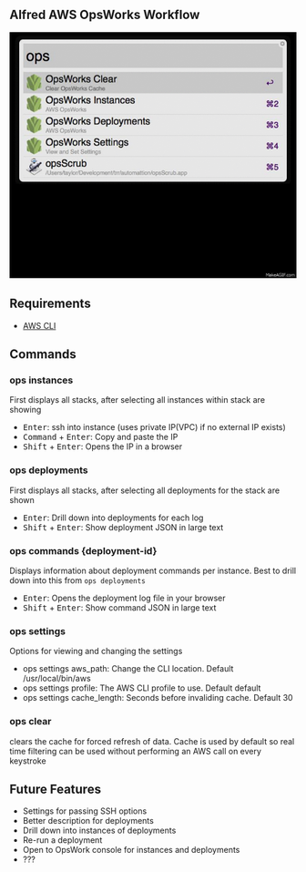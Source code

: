 Alfred AWS OpsWorks Workflow
----------------------------
![animation](screenshots/animation.gif)

## Requirements
- [AWS CLI](http://aws.amazon.com/cli/)

## Commands
### ops instances
First displays all stacks, after selecting all instances within stack are showing
- <kbd>Enter</kbd>: ssh into instance (uses private IP(VPC) if no external IP exists)
- <kbd>Command</kbd> + <kbd>Enter</kbd>: Copy and paste the IP
- <kbd>Shift</kbd> + <kbd>Enter</kbd>: Opens the IP in a browser

### ops deployments
First displays all stacks, after selecting all deployments for the stack are shown
- <kbd>Enter</kbd>: Drill down into deployments for each log
- <kbd>Shift</kbd> + <kbd>Enter</kbd>: Show deployment JSON in large text

### ops commands {deployment-id}
Displays information about deployment commands per instance.  Best to drill down into this from `ops deployments`
- <kbd>Enter</kbd>: Opens the deployment log file in your browser
- <kbd>Shift</kbd> + <kbd>Enter</kbd>: Show command JSON in large text

### ops settings
Options for viewing and changing the settings

- ops settings aws_path: Change the CLI location. Default /usr/local/bin/aws
- ops settings profile: The AWS CLI profile to use. Default default
- ops settings cache_length: Seconds before invaliding cache. Default 30

### ops clear
clears the cache for forced refresh of data.  Cache is used by default so real time filtering can be used without performing an AWS call on every keystroke

## Future Features
- Settings for passing SSH options
- Better description for deployments
- Drill down into instances of deployments
- Re-run a deployment
- Open to OpsWork console for instances and deployments
- ???
